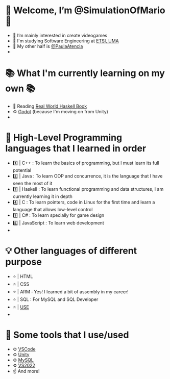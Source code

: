 # 🎇 Welcome, I’m @SimulationOfMario 🎇
- 👀 I’m mainly interested in create videogames
- 📖 I'm studying Software Engineering at [ETSI, UMA](https://www.uma.es/etsi-informatica/)
- 💜 My other half is [@PaulaAtencia](https://github.com/PaulaAtencia)
- 
# 📚 What I'm currently learning on my own 📚
- 🧮 Reading [Real World Haskell Book](https://book.realworldhaskell.org/)
- ⚙ [Godot](https://godotengine.org/) (because I'm moving on from Unity)
- 
# 🧠 High-Level Programming languages that I learned in order 
- 1️⃣ | C++        : To learn the basics of programming, but I must learn its full potential
- 2️⃣ | Java       : To learn OOP and concurrence, it is the language that I have seen the most of it
- 3️⃣ | Haskell    : To learn functional programming and data structures, I am currently learning it in depth
- 4️⃣ | C          : To learn pointers, code in Linux for the first time and learn a language that allows low-level control
- 5️⃣ | C#         : To learn specially for game design
- 6️⃣ | JavaScript : To learn web development
- 
# 💡 Other languages of different purpose
- ⭐ | HTML
- ⭐ | CSS
- ⭐ | ARM   : Yes! I learned a bit of assembly in my career!
- ⭐ | SQL   : For MySQL and SQL Developer
- ⭐ | [USE](https://github.com/useocl/use)
- 
# 🧰 Some tools that I use/used
- ⚙️ [VSCode](https://code.visualstudio.com/)
- ⚙️ [Unity](https://unity.com/es)
- ⚙️ [MySQL](https://www.mysql.com/)
- ⚙️ [VS2022](https://visualstudio.microsoft.com/es/vs/)
- ☝️ And more!

<!---
SimulationOfMario/SimulationOfMario is a ✨ special ✨ repository because its `README.md` (this file) appears on your GitHub profile.
You can click the Preview link to take a look at your changes.
--->
